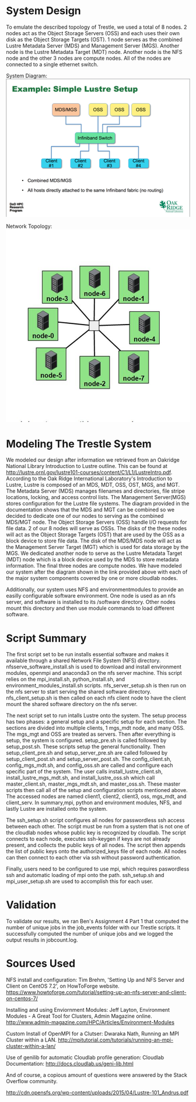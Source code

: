 # System Design
To emulate the described topology of Trestle, we used a total of 8 nodes. 2 nodes act as the Object Storage Servers (OSS) and each uses their own disk as the Object Storage Targets (OST). 1 node serves as the combined Lustre Metadata Server (MDS) and Management Server (MGS).  Another node is the Lustre Metadata Target (MDT) node. Another node is the NFS node and the other 3 nodes are compute nodes. All of the nodes are connected to a single ethernet switch. 

[topology]: https://github.com/benCoomes/teamKMBR/blob/master/diagrams/cloudlab_topology.JPG "Network Topology"
[diagram]: https://github.com/benCoomes/teamKMBR/blob/master/diagrams/simple_lustre_diagram.png "System Diagram"

System Diagram: ![alt text][diagram]

Network Topology: ![alt text][topology]

# Modeling The Trestle System
We modeled our design after information we retrieved from an Oakridge National Library Introduction to Lustre outline. This can be found at http://lustre.ornl.gov/lustre101-courses/content/C1/L1/LustreIntro.pdf. According to the Oak Ridge International Laboratory's Introduction to Lustre, Lustre is composed of an MDS, MDT, OSS, OST, MGS, and MGT. The Metadata Server (MDS) manages filenames and directories, file stripe locations, locking, and access control lists. The Management Server(MGS) stores configuration for the Lustre file systems. The diagram provided in the documentation shows that the MDS and MGT can be combined so we decided to dedicate one of our nodes to serving as the combined MDS/MGT node. The Object Storage Servers (OSS) handle I/O requests for file data. 2 of our 8 nodes will serve as OSSs. The disks of the these nodes will act as the Object Storage Targets (OST) that are used by the OSS as a block device to store file data. The disk of the MDS/MDS node will act as the Management Server Target (MGT) which is used for data storage by the MGS. We dedicated another node to serve as the Lustre Metadata Target (MDT) node which is a block device used by the MDS to store metadata information. The final three nodes are compute nodes. We have modeled our system after the diagram shown in the link provided above with each of the major system components covered by one or more cloudlab nodes. 

Additionally, our system uses NFS and environmentmodules to provide an easilly configurable software environment. One node is used as an nfs server, and software is installed to its /software directory. Other nodes mount this directory and then use module commands to load different software. 

# Script Summary
The first script set to be run installs essential software and makes it available through a shared Network File System (NFS) directory. nfsserve_software_install.sh is used to download and install environment modules, openmpi and anaconda3 on the nfs server machine. This script relies on the mpi_install.sh, python_install.sh, and environment_modules_install.sh scripts. nfs_server_setup.sh is then run on the nfs server to start serving the shared software directory. nfs_client_setup.sh is then called on each nfs client node to have the client mount the shared software directory on the nfs server.   

The next script set to run intalls Lustre onto the system. The setup process has two phases: a general setup  and a specific setup for each section. The sections are divided into multiple clients, 1 mgs_mdt node, and many OSS. The mgs_mgt and OSS are treated as servers. Then after everything is setup, the system is configured. setup_pre.sh is called followed by setup_post.sh. These scripts setup the general functionality. Then setup_client_pre.sh and setup_server_pre.sh are called followed by setup_client_post.sh and setup_server_post.sh. The config_client.sh, config_mgs_mdt.sh, and config_oss.sh are called and configure each specific part of the system. The user calls install_lustre_client.sh, install_lustre_mgs_mdt.sh, and install_lustre_oss.sh which call master_client.sh, master_mgs_mdt.sh, and master_oss.sh. These master scripts then call all of the setup and configuration scripts mentioned above. The accessed nodes are named client1, client2, client3, oss, mgs_mdt, and client_serv. 
In summary,mpi, python and environment modules, NFS, and lastly Lustre are installed onto the system. 

The ssh_setup.sh script configures all nodes for passwordless ssh access between each other.  The script must be run from a system that is not one of the cloudlab nodes whose public key is recognized by cloudlab.  The script connects to each node, executes ssh-keygen if keys are not already present, and collects the public keys of all nodes.  The script then appends the list of public keys onto the authorized_keys file of each node.  All nodes can then connect to each other via ssh without password authentication.

Finally, users need to be configured to use mpi, which requires paswordless ssh and automatic loading of mpi onto the path. ssh_setup.sh and mpi_user_setup.sh are used to accomplish this for each user. 

# Validation
To validate our results, we ran Ben's Assignment 4 Part 1 that computed the number of unique jobs in the job_events folder with our Trestle scripts. It successfully computed the number of unique jobs and we logged the output results in jobcount.log. 


# Sources Used
NFS install and configuration: Tim Brehm, 'Setting Up and NFS Server and Client on CentOS 7.2', on HowToForge website. https://www.howtoforge.com/tutorial/setting-up-an-nfs-server-and-client-on-centos-7/ 

Installing and using Enviornment Modules: Jeff Layton, Environment Modules - A Great Tool for Clusters, Admin Magazine online. http://www.admin-magazine.com/HPC/Articles/Environment-Modules

Custom Install of OpenMPI for a Clutser: Dwaraka Nath, Running an MPI Cluster within a LAN. http://mpitutorial.com/tutorials/running-an-mpi-cluster-within-a-lan/

Use of genilib for automatic Cloudlab profile generation: Cloudlab Documentation: http://docs.cloudlab.us/geni-lib.html

And of course, a copious amount of questions were answered by the Stack Overflow community. 






http://cdn.opensfs.org/wp-content/uploads/2015/04/Lustre-101_Andrus.pdf
